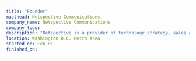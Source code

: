 ```yaml
---
title: "Founder"
masthead: Netspective Communications
company_name: Netspective Communications
company_logo: 
description: "Netspective is a provider of technology strategy, sales and marcomm expertise, as well as architecture and engineering solutions to government agencies/contractors, systems integrators, health IT vendors, med device manufacturers, and life sciences customers.   From ideation to execution, we extend your enterprise in these ways:  * Leadership Augmentation via Fractional CTO Services, Roadmapping & Planning, plus Mentoring & Coaching * Extend R&D teams through Tech Strategy Development, Outsourced Coding & Engineering, Outsourced QA & Validation, and Regulatory Strategy development * Extend Product Marketing teams with Ideation, Requirements & Prototyping, Product Management, and Market Validation * Extend Sales groups via Market Education, Sales Strategy Development, Social Sales & Collaboration, and Lead Gen Assistance  All of our capabilities are centered around deep technical talent and senior executive experience that can applied to help create high margin, high revenue, and high value solutions."
location: Washington D.C. Metro Area
started_on: Feb-01
finished_on:
---
```

